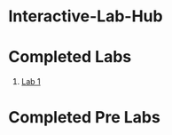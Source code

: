 # Interactive-Lab-Hub

# Completed Labs 

1. [Lab 1](https://github.com/sandraebirim/IDD-Fa18-Lab1/blob/master/README.md)


# Completed Pre Labs 
